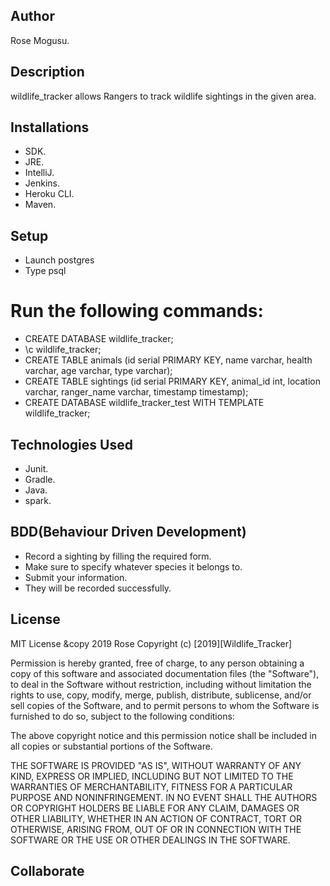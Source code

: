 ## Author
Rose Mogusu.

## Description
 wildlife_tracker allows Rangers to track wildlife sightings in the given area.
 

## Installations
* SDK.
* JRE.
* IntelliJ.
* Jenkins.
* Heroku CLI.
* Maven.

## Setup
* Launch postgres
* Type psql 
# Run the following commands:
* CREATE DATABASE wildlife_tracker;
* \c wildlife_tracker;
* CREATE TABLE animals (id serial PRIMARY KEY, name varchar, health varchar, age varchar, type varchar);
* CREATE TABLE sightings (id serial PRIMARY KEY, animal_id int, location varchar, ranger_name varchar, timestamp timestamp);
* CREATE DATABASE wildlife_tracker_test WITH TEMPLATE wildlife_tracker;



## Technologies Used
* Junit.
* Gradle.
* Java.
* spark.


## BDD(Behaviour Driven Development)
* Record a sighting by filling the required form.
* Make sure to specify whatever species it belongs to.
* Submit your information.
* They will be recorded successfully.

	

## License
MIT License &copy 2019 Rose
Copyright (c) [2019][Wildlife_Tracker]

Permission is hereby granted, free of charge, to any person obtaining a copy of this software and associated documentation files (the "Software"), to deal in the Software without restriction, including without limitation the rights to use, copy, modify, merge, publish, distribute, sublicense, and/or sell copies of the Software, and to permit persons to whom the Software is furnished to do so, subject to the following conditions:

The above copyright notice and this permission notice shall be included in all copies or substantial portions of the Software.

THE SOFTWARE IS PROVIDED "AS IS", WITHOUT WARRANTY OF ANY KIND, EXPRESS OR IMPLIED, INCLUDING BUT NOT LIMITED TO THE WARRANTIES OF MERCHANTABILITY, FITNESS FOR A PARTICULAR PURPOSE AND NONINFRINGEMENT. IN NO EVENT SHALL THE AUTHORS OR COPYRIGHT HOLDERS BE LIABLE FOR ANY CLAIM, DAMAGES OR OTHER LIABILITY, WHETHER IN AN ACTION OF CONTRACT, TORT OR OTHERWISE, ARISING FROM, OUT OF OR IN CONNECTION WITH THE SOFTWARE OR THE USE OR OTHER DEALINGS IN THE SOFTWARE.

## Collaborate